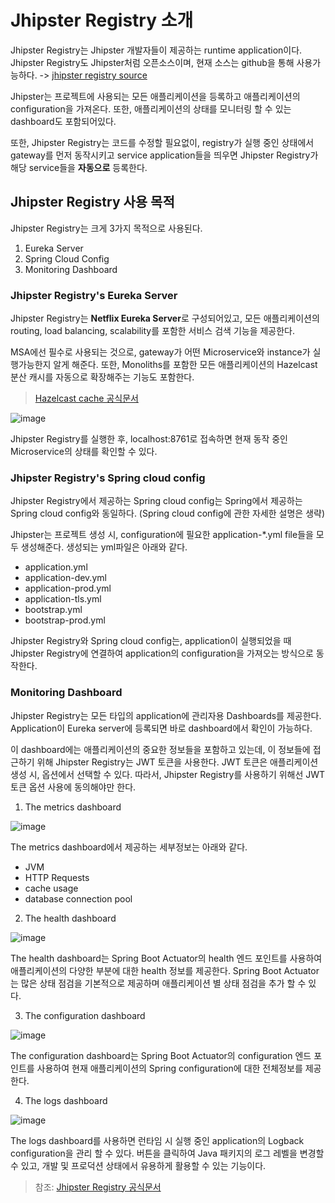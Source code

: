 # Jhipster Registry 소개

Jhipster Registry는 Jhipster 개발자들이 제공하는 runtime application이다. Jhipster Registry도 Jhipster처럼 오픈소스이며, 현재 소스는 github을 통해 사용가능하다. -> [jhipster registry source](https://github.com/jhipster/jhipster-registry)

Jhipster는 프로젝트에 사용되는 모든 애플리케이션을 등록하고 애플리케이션의 configuration을 가져온다. 또한, 애플리케이션의 상태를 모니터링 할 수 있는 dashboard도 포함되어있다.

또한, Jhipster Registry는 코드를 수정할 필요없이, registry가 실행 중인 상태에서 gateway를 먼저 동작시키고 service application들을 띄우면 Jhipster Registry가 해당 service들을 **자동으로** 등록한다. 

## Jhipster Registry 사용 목적

Jhipster Registry는 크게 3가지 목적으로 사용된다.

1. Eureka Server
2. Spring Cloud Config
3. Monitoring Dashboard

### Jhipster Registry's Eureka Server

Jhipster Registry는 **Netflix Eureka Server**로 구성되어있고, 모든 애플리케이션의 routing, load balancing, scalability를 포함한 서비스 검색 기능을 제공한다.

MSA에선 필수로 사용되는 것으로, gateway가 어떤 Microservice와 instance가 실행가능한지 알게 해준다.
또한, Monoliths를 포함한 모든 애플리케이션의 Hazelcast 분산 캐시를 자동으로 확장해주는 기능도 포함한다.
> [Hazelcast cache 공식문서](https://www.jhipster.tech/using-cache/)

![image](https://user-images.githubusercontent.com/18453570/81362681-5f2b3380-911c-11ea-8fe4-5a1178cdb7e3.png)

Jhipster Registry를 실행한 후, localhost:8761로 접속하면 현재 동작 중인 Microservice의 상태를 확인할 수 있다. 

### Jhipster Registry's Spring cloud config

Jhipster Registry에서 제공하는 Spring cloud config는 Spring에서 제공하는 Spring cloud config와 동일하다. (Spring cloud config에 관한 자세한 설명은 생략)

Jhipster는 프로젝트 생성 시, configuration에 필요한 application-*.yml file들을 모두 생성해준다.
생성되는 yml파일은 아래와 같다.

- application.yml
- application-dev.yml
- application-prod.yml
- application-tls.yml
- bootstrap.yml
- bootstrap-prod.yml

Jhipster Registry와 Spring cloud config는, application이 실행되었을 때 Jhipster Registry에 연결하여 application의 configuration을 가져오는 방식으로 동작한다. 

### Monitoring Dashboard

Jhipster Registry는 모든 타입의 application에 관리자용 Dashboards를 제공한다. Application이 Eureka server에 등록되면 바로 dashboard에서 확인이 가능하다.

이 dashboard에는 애플리케이션의 중요한 정보들을 포함하고 있는데, 이 정보들에 접근하기 위해 Jhipster Registry는 JWT 토큰을 사용한다. JWT 토큰은 애플리케이션 생성 시, 옵션에서 선택할 수 있다. 따라서, Jhipster Registry를 사용하기 위해선 JWT토큰 옵션 사용에 동의해야만 한다.


1. The metrics dashboard

![image](https://www.jhipster.tech/images/jhipster-registry-metrics.png)

The metrics dashboard에서 제공하는 세부정보는 아래와 같다.

- JVM
- HTTP Requests
- cache usage
- database connection pool

2. The health dashboard

![image](https://www.jhipster.tech/images/jhipster-registry-health.png)

The health dashboard는 Spring Boot Actuator의 health 엔드 포인트를 사용하여 애플리케이션의 다양한 부분에 대한 health 정보를 제공한다. Spring Boot Actuator는 많은 상태 점검을 기본적으로 제공하며 애플리케이션 별 상태 점검을 추가 할 수 있다.

3. The configuration dashboard

![image](https://www.jhipster.tech/images/jhipster-registry-configuration.png)

The configuration dashboard는 Spring Boot Actuator의 configuration 엔드 포인트를 사용하여 현재 애플리케이션의 Spring configuration에 대한 전체정보를 제공한다.

4. The logs dashboard

![image](https://www.jhipster.tech/images/jhipster-registry-logs.png)

The logs dashboard를 사용하면 런타임 시 실행 중인 application의 Logback configuration을 관리 할 수 있다. 버튼을 클릭하여 Java 패키지의 로그 레벨을 변경할 수 있고, 개발 및 프로덕션 상태에서 유용하게 활용할 수 있는 기능이다.

>참조: [Jhipster Registry 공식문서](https://www.jhipster.tech/jhipster-registry/)

